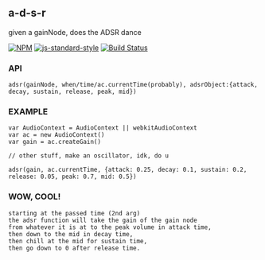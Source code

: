 a-d-s-r
----------------

given a gainNode, does the ADSR dance

[![NPM](https://nodei.co/npm/a-d-s-r.png)](https://nodei.co/npm/a-d-s-r/)
[![js-standard-style](https://img.shields.io/badge/code%20style-standard-brightgreen.svg?style=flat)](https://github.com/feross/standard)
[![Build Status](https://secure.travis-ci.org/coleww/a-d-s-r.png)](http://travis-ci.org/coleww/a-d-s-r)

### API

`adsr(gainNode, when/time/ac.currentTime(probably), adsrObject:{attack, decay, sustain, release, peak, mid})`

### EXAMPLE

```
var AudioContext = AudioContext || webkitAudioContext
var ac = new AudioContext()
var gain = ac.createGain()

// other stuff, make an oscillator, idk, do u

adsr(gain, ac.currentTime, {attack: 0.25, decay: 0.1, sustain: 0.2, release: 0.05, peak: 0.7, mid: 0.5})
```

### WOW, COOL!

```
starting at the passed time (2nd arg) 
the adsr function will take the gain of the gain node 
from whatever it is at to the peak volume in attack time,
then down to the mid in decay time,
then chill at the mid for sustain time,
then go down to 0 after release time.
```

